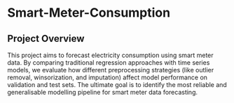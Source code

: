 # Smart-Meter-Consumption

## Project Overview
This project aims to forecast electricity consumption using smart meter data. By comparing traditional regression approaches with time series models, we evaluate how different preprocessing strategies (like outlier removal, winsorization, and imputation) affect model performance on validation and test sets. The ultimate goal is to identify the most reliable and generalisable modelling pipeline for smart meter data forecasting.

